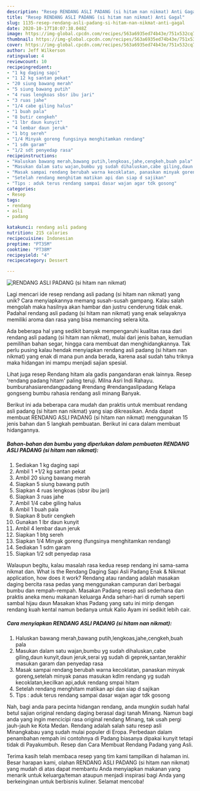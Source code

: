 ```yaml
---
description: "Resep RENDANG ASLI PADANG (si hitam nan nikmat) Anti Gagal"
title: "Resep RENDANG ASLI PADANG (si hitam nan nikmat) Anti Gagal"
slug: 1135-resep-rendang-asli-padang-si-hitam-nan-nikmat-anti-gagal
date: 2020-10-17T10:07:38.048Z
image: https://img-global.cpcdn.com/recipes/563a6935ed74b43e/751x532cq70/rendang-asli-padang-si-hitam-nan-nikmat-foto-resep-utama.jpg
thumbnail: https://img-global.cpcdn.com/recipes/563a6935ed74b43e/751x532cq70/rendang-asli-padang-si-hitam-nan-nikmat-foto-resep-utama.jpg
cover: https://img-global.cpcdn.com/recipes/563a6935ed74b43e/751x532cq70/rendang-asli-padang-si-hitam-nan-nikmat-foto-resep-utama.jpg
author: Jeff Wilkerson
ratingvalue: 4
reviewcount: 10
recipeingredient:
- "1 kg daging sapi"
- "1 12 kg santan pekat"
- "20 siung bawang merah"
- "5 siung bawang putih"
- "4 ruas lengkoas sbsr ibu jari"
- "3 ruas jahe"
- "1/4 cabe giling halus"
- "1 buah pala"
- "8 butir cengkeh"
- "1 lbr daun kunyit"
- "4 lembar daun jeruk"
- "1 btg sereh"
- "1/4 Minyak goreng fungsinya menghitamkan rendang"
- "1 sdm garam"
- "1/2 sdt penyedap rasa"
recipeinstructions:
- "Haluskan bawang merah,bawang putih,lengkoas,jahe,cengkeh,buah pala"
- "Masukan dalam satu wajan,bumbu yg sudah dihaluskan,cabe giling,daun kunyit,daun jeruk,serai yg sudah di geprek,santan,terakhir masukan garam dan penyedap rasa"
- "Masak sampai rendang berubah warna kecoklatan, panaskan minyak goreng,setelah minyak panas masukan kdlm rendang yg sudah kecoklatan,kecilkan api,aduk rendang smpai hitam"
- "Setelah rendang menghitam matikan api dan siap d sajikan"
- "Tips : aduk terus rendang sampai dasar wajan agar tdk gosong"
categories:
- Resep
tags:
- rendang
- asli
- padang

katakunci: rendang asli padang 
nutrition: 215 calories
recipecuisine: Indonesian
preptime: "PT35M"
cooktime: "PT38M"
recipeyield: "4"
recipecategory: Dessert

---
```



![RENDANG ASLI PADANG (si hitam nan nikmat)](https://img-global.cpcdn.com/recipes/563a6935ed74b43e/751x532cq70/rendang-asli-padang-si-hitam-nan-nikmat-foto-resep-utama.jpg)

Lagi mencari ide resep rendang asli padang (si hitam nan nikmat) yang unik? Cara menyiapkannya memang susah-susah gampang. Kalau salah mengolah maka hasilnya akan hambar dan justru cenderung tidak enak. Padahal rendang asli padang (si hitam nan nikmat) yang enak selayaknya memiliki aroma dan rasa yang bisa memancing selera kita.

Ada beberapa hal yang sedikit banyak mempengaruhi kualitas rasa dari rendang asli padang (si hitam nan nikmat), mulai dari jenis bahan, kemudian pemilihan bahan segar, hingga cara membuat dan menghidangkannya. Tak perlu pusing kalau hendak menyiapkan rendang asli padang (si hitam nan nikmat) yang enak di mana pun anda berada, karena asal sudah tahu triknya maka hidangan ini mampu menjadi sajian spesial.

Lihat juga resep Rendang hitam ala gadis pangandaran enak lainnya. Resep &#39;rendang padang hitam&#39; paling teruji. Milna Asri Indi Rahayu. bumburahasiarendangpadang #rendang #rendangaslipadang Kelapa gongseng bumbu rahasia rendang asli minang Banyak.


Berikut ini ada beberapa cara mudah dan praktis untuk membuat rendang asli padang (si hitam nan nikmat) yang siap dikreasikan. Anda dapat membuat RENDANG ASLI PADANG (si hitam nan nikmat) menggunakan 15 jenis bahan dan 5 langkah pembuatan. Berikut ini cara dalam membuat hidangannya.

<!--inarticleads1-->

##### Bahan-bahan dan bumbu yang diperlukan dalam pembuatan RENDANG ASLI PADANG (si hitam nan nikmat):

1. Sediakan 1 kg daging sapi
1. Ambil 1 +1/2 kg santan pekat
1. Ambil 20 siung bawang merah
1. Siapkan 5 siung bawang putih
1. Siapkan 4 ruas lengkoas (sbsr ibu jari)
1. Siapkan 3 ruas jahe
1. Ambil 1/4 cabe giling halus
1. Ambil 1 buah pala
1. Siapkan 8 butir cengkeh
1. Gunakan 1 lbr daun kunyit
1. Ambil 4 lembar daun jeruk
1. Siapkan 1 btg sereh
1. Siapkan 1/4 Minyak goreng (fungsinya menghitamkan rendang)
1. Sediakan 1 sdm garam
1. Siapkan 1/2 sdt penyedap rasa


Walaupun begitu, kalau masalah rasa kedua resep rendang ini sama-sama nikmat dan. What is the Rendang Daging Sapi Asli Padang Enak &amp; Nikmat application, how does it work? Rendang atau randang adalah masakan daging bercita rasa pedas yang menggunakan campuran dari berbagai bumbu dan rempah-rempah. Masakan Padang resep asli sederhana dan praktis aneka menu makanan keluarga Anda sehari-hari di rumah seperti sambal hijau daun Masakan khas Padang yang satu ini mirip dengan rendang kuah kental namun bedanya untuk Kalio Ayam ini sedikit lebih cair. 

<!--inarticleads2-->

##### Cara menyiapkan RENDANG ASLI PADANG (si hitam nan nikmat):

1. Haluskan bawang merah,bawang putih,lengkoas,jahe,cengkeh,buah pala
1. Masukan dalam satu wajan,bumbu yg sudah dihaluskan,cabe giling,daun kunyit,daun jeruk,serai yg sudah di geprek,santan,terakhir masukan garam dan penyedap rasa
1. Masak sampai rendang berubah warna kecoklatan, panaskan minyak goreng,setelah minyak panas masukan kdlm rendang yg sudah kecoklatan,kecilkan api,aduk rendang smpai hitam
1. Setelah rendang menghitam matikan api dan siap d sajikan
1. Tips : aduk terus rendang sampai dasar wajan agar tdk gosong


Nah, bagi anda para pecinta hidangan rendang, anda mungkin sudah hafal betul sajian original rendang daging berasal dagi tanah Minang. Namun bagi anda yang ingin mencicipi rasa original rendang Minang, tak usah pergi jauh-jauh ke Kota Medan. Rendang adalah salah satu resep asli Minangkabau yang sudah mulai populer di Eropa. Perbedaan dalam penambahan rempah ini contohnya di Padang biasanya dipakai kunyit tetapi tidak di Payakumbuh. Resep dan Cara Membuat Rendang Padang yang Asli. 

Terima kasih telah membaca resep yang tim kami tampilkan di halaman ini. Besar harapan kami, olahan RENDANG ASLI PADANG (si hitam nan nikmat) yang mudah di atas dapat membantu Anda menyiapkan makanan yang menarik untuk keluarga/teman ataupun menjadi inspirasi bagi Anda yang berkeinginan untuk berbisnis kuliner. Selamat mencoba!
